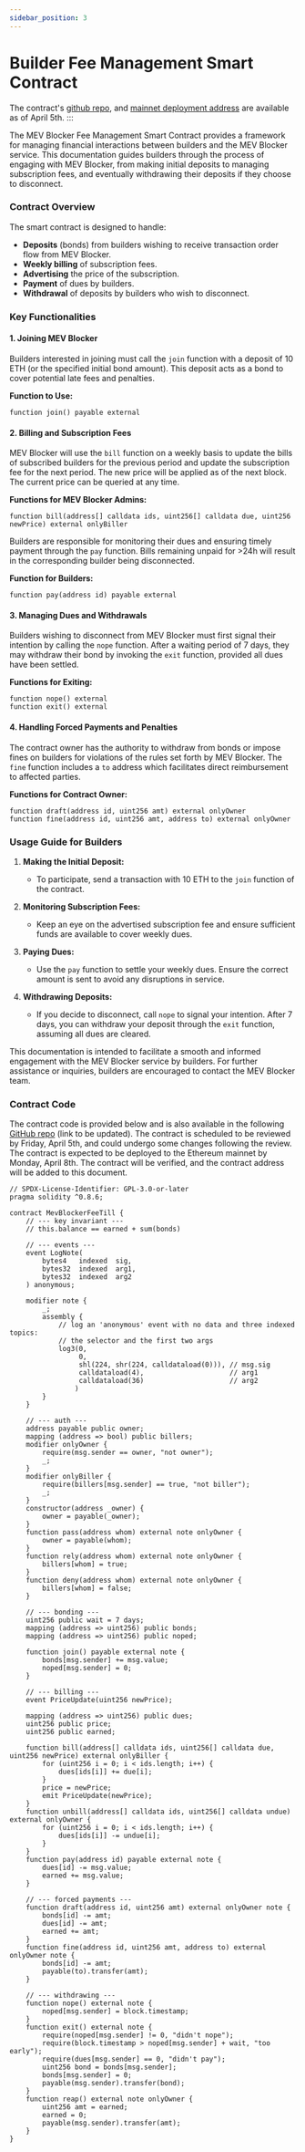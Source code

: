 ```yaml
---
sidebar_position: 3
---
```


# Builder Fee Management Smart Contract

The contract's [github repo](https://github.com/cowprotocol/mev-blocker-till/), and [mainnet deployment address](https://etherscan.io/address/0x08cd77feb3fb28cc1606a91e0ea2f5e3eaba1a9a#code) are available as of April 5th.
:::

The MEV Blocker Fee Management Smart Contract provides a framework for managing financial interactions between builders and the MEV Blocker service. This documentation guides builders through the process of engaging with MEV Blocker, from making initial deposits to managing subscription fees, and eventually withdrawing their deposits if they choose to disconnect.

### Contract Overview

The smart contract is designed to handle:
- **Deposits** (bonds) from builders wishing to receive transaction order flow from MEV Blocker.
- **Weekly billing** of subscription fees.
- **Advertising** the price of the subscription.
- **Payment** of dues by builders.
- **Withdrawal** of deposits by builders who wish to disconnect.

### Key Functionalities

#### 1. Joining MEV Blocker
Builders interested in joining must call the `join` function with a deposit of 10 ETH (or the specified initial bond amount). This deposit acts as a bond to cover potential late fees and penalties.

**Function to Use:**
```solidity
function join() payable external
```

#### 2. Billing and Subscription Fees
MEV Blocker will use the `bill` function on a weekly basis to update the bills of subscribed builders for the previous period and update the subscription fee for the next period. The new price will be applied as of the next block. The current price can be queried at any time.

**Functions for MEV Blocker Admins:**
```solidity
function bill(address[] calldata ids, uint256[] calldata due, uint256 newPrice) external onlyBiller
```

Builders are responsible for monitoring their dues and ensuring timely payment through the `pay` function.
Bills remaining unpaid for >24h will result in the corresponding builder being disconnected. 

**Function for Builders:**
```solidity
function pay(address id) payable external
```

#### 3. Managing Dues and Withdrawals
Builders wishing to disconnect from MEV Blocker must first signal their intention by calling the `nope` function. After a waiting period of 7 days, they may withdraw their bond by invoking the `exit` function, provided all dues have been settled.

**Functions for Exiting:**
```solidity
function nope() external
function exit() external
```

#### 4. Handling Forced Payments and Penalties
The contract owner has the authority to withdraw from bonds or impose fines on builders for violations of the rules set forth by MEV Blocker.
The `fine` function includes a `to` address which facilitates direct reimbursement to affected parties.

**Functions for Contract Owner:**
```solidity
function draft(address id, uint256 amt) external onlyOwner
function fine(address id, uint256 amt, address to) external onlyOwner
```

### Usage Guide for Builders

1. **Making the Initial Deposit:**
   - To participate, send a transaction with 10 ETH to the `join` function of the contract.

2. **Monitoring Subscription Fees:**
   - Keep an eye on the advertised subscription fee and ensure sufficient funds are available to cover weekly dues.

3. **Paying Dues:**
   - Use the `pay` function to settle your weekly dues. Ensure the correct amount is sent to avoid any disruptions in service.

4. **Withdrawing Deposits:**
   - If you decide to disconnect, call `nope` to signal your intention. After 7 days, you can withdraw your deposit through the `exit` function, assuming all dues are cleared.

This documentation is intended to facilitate a smooth and informed engagement with the MEV Blocker service by builders. For further assistance or inquiries, builders are encouraged to contact the MEV Blocker team.

### Contract Code
The contract code is provided below and is also available in the following [GitHub repo](https://github.com/cowprotocol/mev-blocker-till/) (link to be updated).
The contract is scheduled to be reviewed by Friday, April 5th, and could undergo some changes following the review.
The contract is expected to be deployed to the Ethereum mainnet by Monday, April 8th. The contract will be verified, and the contract address will be added to this document.

```solidity
// SPDX-License-Identifier: GPL-3.0-or-later
pragma solidity ^0.8.6;

contract MevBlockerFeeTill {
    // --- key invariant ---
    // this.balance == earned + sum(bonds)

    // --- events ---
    event LogNote(
        bytes4   indexed  sig,
        bytes32  indexed  arg1,
        bytes32  indexed  arg2
    ) anonymous;

    modifier note {
        _;
        assembly {
            // log an 'anonymous' event with no data and three indexed topics:
            // the selector and the first two args
            log3(0,
                 0,
                 shl(224, shr(224, calldataload(0))), // msg.sig
                 calldataload(4),                     // arg1
                 calldataload(36)                     // arg2
                )
        }
    }

    // --- auth ---
    address payable public owner;
    mapping (address => bool) public billers;
    modifier onlyOwner {
        require(msg.sender == owner, "not owner");
        _;
    }
    modifier onlyBiller {
        require(billers[msg.sender] == true, "not biller");
        _;
    }
    constructor(address _owner) {
        owner = payable(_owner);
    }
    function pass(address whom) external note onlyOwner {
        owner = payable(whom);
    }
    function rely(address whom) external note onlyOwner {
        billers[whom] = true;
    }
    function deny(address whom) external note onlyOwner {
        billers[whom] = false;
    }

    // --- bonding ---
    uint256 public wait = 7 days;
    mapping (address => uint256) public bonds;
    mapping (address => uint256) public noped;

    function join() payable external note {
        bonds[msg.sender] += msg.value;
        noped[msg.sender] = 0;
    }

    // --- billing ---
    event PriceUpdate(uint256 newPrice);

    mapping (address => uint256) public dues;
    uint256 public price;
    uint256 public earned;

    function bill(address[] calldata ids, uint256[] calldata due, uint256 newPrice) external onlyBiller {
        for (uint256 i = 0; i < ids.length; i++) {
            dues[ids[i]] += due[i];
        }
        price = newPrice;
        emit PriceUpdate(newPrice);
    }
    function unbill(address[] calldata ids, uint256[] calldata undue) external onlyOwner {
        for (uint256 i = 0; i < ids.length; i++) {
            dues[ids[i]] -= undue[i];
        }
    }
    function pay(address id) payable external note {
        dues[id] -= msg.value;
        earned += msg.value;
    }

    // --- forced payments ---
    function draft(address id, uint256 amt) external onlyOwner note {
        bonds[id] -= amt;
        dues[id] -= amt;
        earned += amt;
    }
    function fine(address id, uint256 amt, address to) external onlyOwner note {
        bonds[id] -= amt;
        payable(to).transfer(amt);
    }

    // --- withdrawing ---
    function nope() external note {
        noped[msg.sender] = block.timestamp;
    }
    function exit() external note {
        require(noped[msg.sender] != 0, "didn't nope");
        require(block.timestamp > noped[msg.sender] + wait, "too early");
        require(dues[msg.sender] == 0, "didn't pay");
        uint256 bond = bonds[msg.sender];
        bonds[msg.sender] = 0;
        payable(msg.sender).transfer(bond);
    }
    function reap() external note onlyOwner {
        uint256 amt = earned;
        earned = 0;
        payable(msg.sender).transfer(amt);
    }
}
```